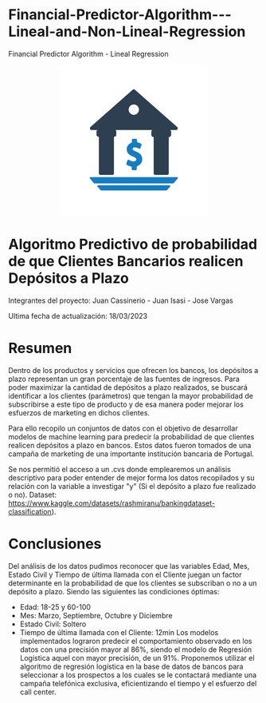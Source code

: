 # Financial-Predictor-Algorithm---Lineal-and-Non-Lineal-Regression
Financial Predictor Algorithm - Lineal Regression
<p align="center">
  <img src="https://github.com/JuanCassinerio/Bank-Deposit-Classification---Logistic-Regression-Decision-tree-and-Random-Forest/blob/main/logo.jpg" width="300" alt="Logo">
</p>

# Algoritmo Predictivo de probabilidad de que Clientes Bancarios realicen Depósitos a Plazo
Integrantes del proyecto: Juan Cassinerio - Juan Isasi - Jose Vargas

Ultima fecha de actualización: 18/03/2023

# Resumen
Dentro de los productos y servicios que ofrecen los bancos, los depósitos a plazo representan un gran porcentaje de las fuentes de ingresos. Para poder maximizar la cantidad de depósitos a plazo realizados, se buscará identificar a los clientes (parámetros) que tengan la mayor probabilidad de subscribirse a este tipo de producto y de esa manera poder mejorar los esfuerzos de marketing en dichos clientes.

Para ello recopilo un conjuntos de datos con el objetivo de desarrollar modelos de machine learning para predecir la probabilidad de que clientes realicen depósitos a plazo en bancos. Estos datos fueron tomados de una campaña de marketing de una importante institución bancaria de Portugal.

Se nos permitió el acceso a un .cvs donde emplearemos un análisis descriptivo para poder entender de mejor forma los datos recopilados y su relación con la variable a investigar "y" (Si el depósito a plazo fue realizado o no).
Dataset: https://www.kaggle.com/datasets/rashmiranu/bankingdataset-classification).

# Conclusiones
Del análisis de los datos pudimos reconocer que las variables Edad, Mes, Estado Civil y Tiempo de última llamada con el Cliente juegan un factor determinante en la probabilidad de que los clientes se subscriban o no a un depósito a plazo. Siendo las siguientes las condiciones óptimas:
- Edad: 18-25 y 60-100
- Mes: Marzo, Septiembre, Octubre y Diciembre
- Estado Civil: Soltero
- Tiempo de última llamada con el Cliente: 12min
Los modelos implementados lograron predecir el comportamiento observado en los datos con una precisión mayor al 86%, siendo el modelo de Regresión Logística aquel con mayor precisión, de un 91%. Proponemos utilizar el algoritmo de regresión logística en la base de datos de bancos para seleccionar a los prospectos a los cuales se le contactará mediante una campaña telefónica exclusiva, eficientizando el tiempo y el esfuerzo del call center.

